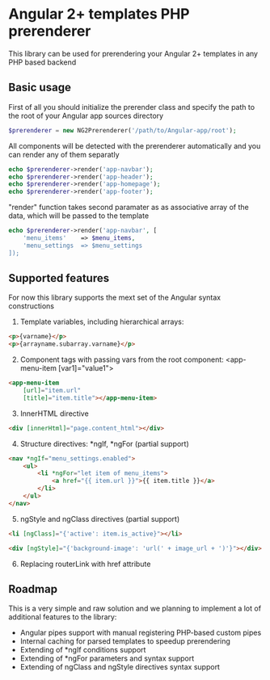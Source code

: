 # Angular 2+ templates PHP prerenderer

This library can be used for prerendering your Angular 2+ templates in any PHP based backend

## Basic usage

First of all you should initialize the prerender class and specify the path to the root of your Angular app sources directory

```PHP
$prerenderer = new NG2Prerenderer('/path/to/Angular-app/root');
```

All components will be detected with the prerenderer automatically and you can render any of them separatly

```PHP
echo $prerenderer->render('app-navbar');
echo $prerenderer->render('app-header');
echo $prerenderer->render('app-homepage');
echo $prerenderer->render('app-footer');
```

"render" function takes second paramater as as associative array of the data, which will be passed to the template

```PHP
echo $prerenderer->render('app-navbar', [
    'menu_items'    => $menu_items,
    'menu_settings  => $menu_settings
]);
```

## Supported features

For now this library supports the mext set of the Angular syntax constructions

1. Template variables, including hierarchical arrays: 

```HTML
<p>{varname}</p> 
<p>{arrayname.subarray.varname}</p>
```

2. Component tags with passing vars from the root component: <app-menu-item [var1]="value1"></app-menu-item>

```HTML
<app-menu-item 
    [url]="item.url"
    [title]="item.title"></app-menu-item> 
```

3. InnerHTML directive

```HTML
<div [innerHtml]="page.content_html"></div>
```

4. Structure directives: *ngIf, *ngFor (partial support)

```HTML
<nav *ngIf="menu_settings.enabled">
    <ul>
        <li *ngFor="let item of menu_items">
            <a href="{{ item.url }}">{{ item.title }}</a>
        </li>    
    </ul>
</nav>
```

5. ngStyle and ngClass directives (partial support)

```HTML
<li [ngClass]="{'active': item.is_active}"></li>
```

```HTML
<div [ngStyle]="{'background-image': 'url(' + image_url + ')'}"></div>
```

6. Replacing routerLink with href attribute


## Roadmap

This is a very simple and raw solution and we planning to implement a lot of additional features to the library:

* Angular pipes support with manual registering PHP-based custom pipes
* Internal caching for parsed templates to speedup prerendering
* Extending of *ngIf conditions support
* Extending of *ngFor parameters and syntax support
* Extending of ngClass and ngStyle directives syntax support  